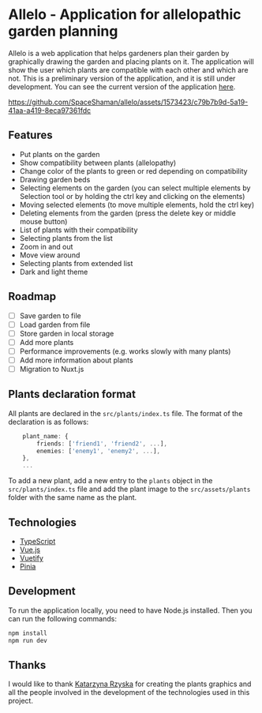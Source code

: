 # Allelo - Application for allelopathic garden planning

Allelo is a web application that helps gardeners plan their garden by graphically drawing the garden and placing plants on it.
The application will show the user which plants are compatible with each other and which are not. This is a preliminary version of the application, and it is still under development. You can see the current version of the application [here](https://spaceshaman.github.io/allelo/).

https://github.com/SpaceShaman/allelo/assets/1573423/c79b7b9d-5a19-41aa-a419-8eca97361fdc

## Features

- Put plants on the garden
- Show compatibility between plants (allelopathy)
- Change color of the plants to green or red depending on compatibility
- Drawing garden beds
- Selecting elements on the garden (you can select multiple elements by Selection tool or by holding the ctrl key and clicking on the elements)
- Moving selected elements (to move multiple elements, hold the ctrl key)
- Deleting elements from the garden (press the delete key or middle mouse button)
- List of plants with their compatibility
- Selecting plants from the list
- Zoom in and out
- Move view around
- Selecting plants from extended list
- Dark and light theme

## Roadmap

- [ ] Save garden to file
- [ ] Load garden from file
- [ ] Store garden in local storage
- [ ] Add more plants
- [ ] Performance improvements (e.g. works slowly with many plants)
- [ ] Add more information about plants
- [ ] Migration to Nuxt.js

## Plants declaration format

All plants are declared in the `src/plants/index.ts` file. The format of the declaration is as follows:

```typescript
    plant_name: {
        friends: ['friend1', 'friend2', ...],
        enemies: ['enemy1', 'enemy2', ...],
    },
    ...
```

To add a new plant, add a new entry to the `plants` object in the `src/plants/index.ts` file and add the plant image to the `src/assets/plants` folder with the same name as the plant.

## Technologies

- [TypeScript](https://www.typescriptlang.org/)
- [Vue.js](https://vuejs.org/)
- [Vuetify](https://vuetifyjs.com/)
- [Pinia](https://pinia.esm.dev/)

## Development

To run the application locally, you need to have Node.js installed. Then you can run the following commands:

```bash
npm install
npm run dev
```

## Thanks

I would like to thank [Katarzyna Rzyska](https://www.linkedin.com/in/katarzyna-rzyska) for creating the plants graphics and all the people involved in the development of the technologies used in this project.
